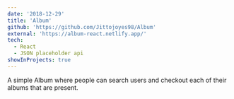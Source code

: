 ```yaml
---
date: '2018-12-29'
title: 'Album'
github: 'https://github.com/Jittojoyes98/Album'
external: 'https://album-react.netlify.app/'
tech:
  - React
  - JSON placeholder api
showInProjects: true
---
```


A simple Album where people can search users and checkout each of their albums that are present.
